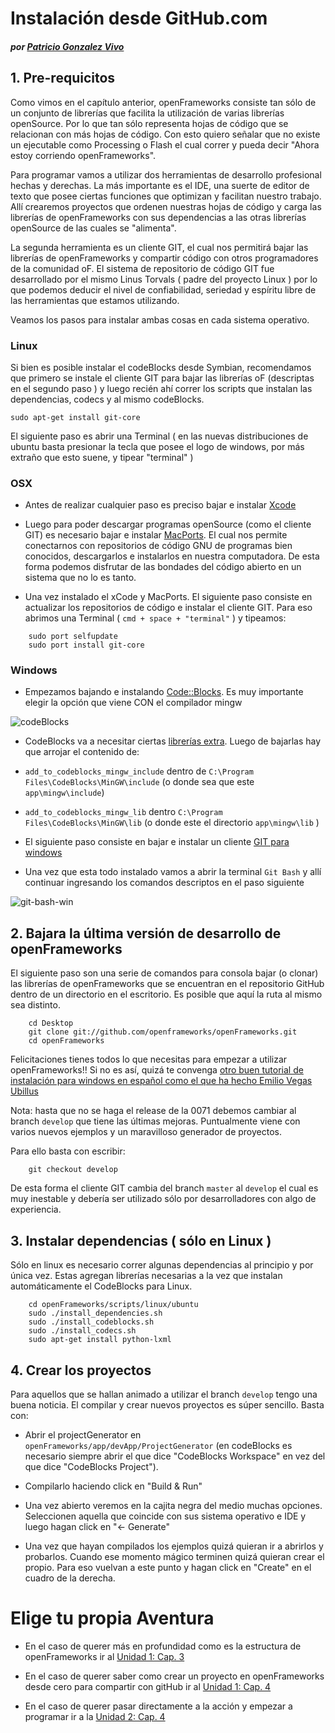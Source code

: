 # Instalación desde GitHub.com
##### por [Patricio Gonzalez Vivo](www.patriciogonzalezvivo.com)

## 1. Pre-requicitos

Como vimos en el capítulo anterior, openFrameworks consiste tan sólo de un conjunto de librerías que facilita la utilización de varias librerías openSource. Por lo que tan sólo representa hojas de código que se relacionan con más hojas de código. Con esto quiero señalar que no existe un ejecutable como Processing o Flash el cual correr y pueda decir "Ahora estoy corriendo openFrameworks".

Para programar vamos a utilizar dos herramientas de desarrollo profesional hechas y derechas. La más importante es el IDE, una suerte de editor de texto que posee ciertas funciones que optimizan y facilitan nuestro trabajo. Allí crearemos proyectos que ordenen nuestras hojas de código y carga las librerías de openFrameworks con sus dependencias a las otras librerías openSource de las cuales se "alimenta".

La segunda herramienta es un cliente GIT, el cual nos permitirá bajar las librerías de openFrameworks y compartir código con otros programadores de la comunidad oF. El sistema de repositorio de código GIT fue desarrollado por el mismo Linus Torvals ( padre del proyecto Linux ) por lo que podemos deducir el nivel de confiabilidad, seriedad y espíritu libre de las herramientas que estamos utilizando.

Veamos los pasos para instalar ambas cosas en cada sistema operativo. 

### Linux

Si bien es posible instalar el codeBlocks desde Symbian, recomendamos que primero se instale el cliente GIT para bajar las librerías oF (descriptas en el segundo paso ) y luego recién ahí correr los scripts que instalan las dependencias, codecs y al mismo codeBlocks. 

``` sudo apt-get install git-core ```

El siguiente paso es abrir una Terminal ( en las nuevas distribuciones de ubuntu basta presionar la tecla que posee el logo de windows, por más extraño que esto suene, y tipear "terminal" )

### OSX

- Antes de realizar cualquier paso es preciso bajar e instalar [Xcode](http://developer.apple.com/devcenter/mac/index.action)

- Luego para poder descargar programas openSource (como el cliente GIT) es necesario bajar e instalar [MacPorts](http://www.macports.org/). El cual nos permite conectarnos con repositorios de código GNU de programas bien conocidos, descargarlos e instalarlos en nuestra computadora. De esta forma podemos disfrutar de las bondades del código abierto en un sistema que no lo es tanto.

- Una vez instalado el xCode y MacPorts. El siguiente paso consiste en actualizar los repositorios de código e instalar el cliente GIT. Para eso abrimos una Terminal ( `cmd + space + "terminal"` ) y tipeamos:

```
	sudo port selfupdate 
	sudo port install git-core
```

### Windows

- Empezamos bajando e instalando [Code::Blocks](http://www.codeblocks.org/downloads/26). Es muy importante elegir la opción que viene CON el compilador mingw 

![codeBlocks](http://www.patriciogonzalezvivo.com/images/tutoriales/codeblocks.png)

- CodeBlocks va a necesitar ciertas [librerías extra](http://www.openframeworks.cc/content/files/codeblocks_additions.zip). Luego de bajarlas hay que arrojar el contenido de:

 - `add_to_codeblocks_mingw_include` dentro de `C:\Program Files\CodeBlocks\MinGW\include` (o donde sea que este `app\mingw\include`)

 - `add_to_codeblocks_mingw_lib` dentro `C:\Program Files\CodeBlocks\MinGW\lib` (o donde este el directorio `app\mingw\lib` )

- El siguiente paso consiste en bajar e instalar un cliente [GIT para windows](http://code.google.com/p/msysgit/)

- Una vez que esta todo instalado vamos a abrir la terminal `Git Bash` y allí continuar ingresando los comandos descriptos en el paso siguiente

![git-bash-win](http://patriciogonzalezvivo.com/images/tutoriales/gitBash.jpg)

## 2. Bajara la última versión de desarrollo de openFrameworks 

El siguiente paso son una serie de comandos para consola bajar (o clonar) las librerías de openFrameworks que se encuentran en el repositorio GitHub dentro de un directorio en el escritorio. Es posible que aquí la ruta al mismo sea distinto.

``` 
	cd Desktop 
	git clone git://github.com/openframeworks/openFrameworks.git 
	cd openFrameworks
```

Felicitaciones tienes todos lo que necesitas para empezar a utilizar openFrameworks!! Si no es así, quizá te convenga [otro buen tutorial de instalación para windows en español como el que ha hecho Emilio Vegas Ubillus](http://diariowm.wordpress.com/2012/04/07/tutorial-instalando-openframeworks-windows/)


Nota: hasta que no se haga el release de la 0071 debemos cambiar al branch ```develop``` que tiene las últimas mejoras. Puntualmente viene con varios nuevos ejemplos y un maravilloso generador de proyectos.

Para ello basta con escribir: 

``` 
	git checkout develop
```

De esta forma el cliente GIT cambia del branch `master` al `develop` el cual es muy inestable y debería ser utilizado sólo por desarrolladores con algo de experiencia.


## 3. Instalar dependencias ( sólo en Linux )

Sólo en linux es necesario correr algunas dependencias al principio y por única vez. Estas agregan librerías necesarias a la vez que instalan automáticamente el CodeBlocks para Linux.

```
	cd openFrameworks/scripts/linux/ubuntu
	sudo ./install_dependencies.sh
	sudo ./install_codeblocks.sh
	sudo ./install_codecs.sh 
	sudo apt-get install python-lxml
```


## 4. Crear los proyectos 

Para aquellos que se hallan animado a utilizar el branch `develop` tengo una buena noticia. El compilar y crear nuevos proyectos es súper sencillo. Basta con:

- Abrir el projectGenerator en ```openFrameworks/app/devApp/ProjectGenerator``` (en codeBlocks es necesario siempre abrir el que dice "CodeBlocks Workspace" en vez del que dice "CodeBlocks Project").

- Compilarlo haciendo click en "Build & Run"

- Una vez abierto veremos en la cajita negra del medio muchas opciones. Seleccionen aquella que coincide con sus sistema operativo e IDE y luego hagan click en "<- Generate"

- Una vez que hayan compilados los ejemplos quizá quieran ir a abrirlos y probarlos. Cuando ese momento mágico terminen quizá quieran crear el propio. Para eso vuelvan a este punto y hagan click en "Create" en el cuadro de la derecha. 


# Elige tu propia Aventura 

- En el caso de querer más en profundidad como es la estructura de openFrameworks ir al [Unidad 1: Cap. 3](https://github.com/patriciogonzalezvivo/cursoOF/blob/master/unidad1/Cap_3_estructura_oF.md)

- En el caso de querer saber como crear un proyecto en openFrameworks desde cero para compartir con gitHub ir al [Unidad 1: Cap. 4](https://github.com/patriciogonzalezvivo/cursoOF/blob/master/unidad1/Cap_4_intro_a_git.md)

- En el caso de querer pasar directamente a la acción y empezar a programar ir a la [Unidad 2: Cap. 4](https://github.com/patriciogonzalezvivo/cursoOF/blob/master/unidad2/Cap_4_Primeros_pasos.md)
